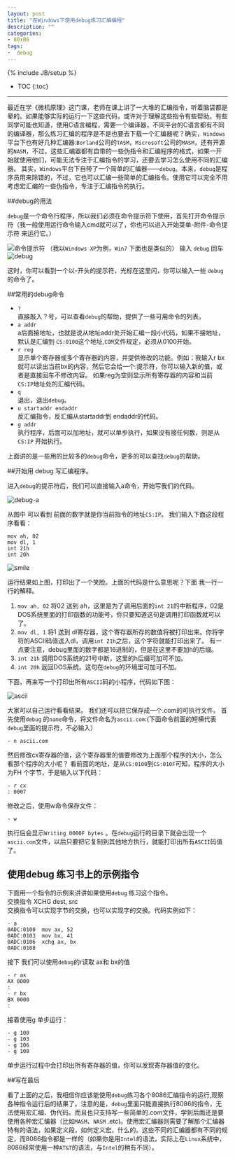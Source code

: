 ```yaml
---
layout: post
title: "在Windows下使用debug练习汇编编程"
description: ""
categories:
- 80x86 
tags: 
-  debug
---
```

{% include JB/setup %}
* TOC
{:toc}
<hr/>

最近在学《微机原理》这门课，老师在课上讲了一大堆的汇编指令，听着脑袋都是晕的。如果能够实际的运行一下这些代码，或许对于理解这些指令有些帮助。有些同学可能也知道，使用C语言编程，需要一个编译器，不同平台的C语言都有不同的编译器，那么练习汇编的程序是不是也要去下载一个汇编器呢？确实，`Windows`平台下也有好几种汇编器:`Borland`公司的`TASM`，`Microsoft`公司的`MASM`，还有开源的`NASM`，不过，这些汇编器都有自带的一些伪指令和汇编程序的格式，如果一开始就使用他们，可能无法专注于汇编指令的学习，还要去学习怎么使用不同的汇编器。
 其实，`Windows`平台下自带了一个简单的汇编器——`debug`。本来，`debug`是程序员用来除错的，不过，它也可以汇编一些简单的汇编指令。使用它可以完全不用考虑宏汇编的一些伪指令，专注于汇编指令的执行。
 
##debug的用法
 
  `debug`是一个命令行程序，所以我们必须在命令提示符下使用，首先打开命令提示符（我一般使用运行命令输入cmd就可以了，你也可以进入开始菜单-附件-命令提示符 来运行它。）
  
![命令提示符](/images/cmd.png) （我以`Windows XP`为例，`Win7` 下面也是类似的）
输入 `debug` 回车
![debug](/images/debug.png)

这时，你可以看到一个以-开头的提示符，光标在这里闪，你可以输入一些 `debug`的命令了。

##常用的debug命令

 * `?`   
    直接敲入？号，可以查看`debug`的帮助，提供了一些可用命令的列表。
 * `a addr`   
    a后面接地址，也就是说从地址addr处开始汇编一段小代码，如果不接地址，默认是汇编到 `CS:0100`这个地址,`COM`文件规定，必须从0100开始。
 * `r reg`   
    显示单个寄存器或多个寄存器的内容，并提供修改的功能。例如：我输入r bx 就可以读出当前bx的内容，然后它会给一个:提示符，你可以输入新的值，或者是直接回车不修改内容。 如果reg为空则显示所有寄存器的内容和当前`CS:IP`地址处的汇编代码。
 * `q`   
    退出，退出`debug`。
 * `u startaddr endaddr`    
    反汇编指令，反汇编从startaddr到 endaddr的代码。
 * `g addr`     
    执行程序，后面可以加地址，就可以单步执行，如果没有接任何数，则是从 `CS:IP` 开始执行。

上面讲的是一些用的比较多的`debug`命令，更多的可以查找`debug`的帮助。

##开始用 debug 写汇编程序。

进入`debug`的提示符后，我们可以直接输入a命令，开始写我们的代码。

![debug-a](/images/debug-a.png)

从图中 可以看到 前面的数字就是你当前指令的地址`CS:IP`。
我们输入下面这段程序看看：


    mov ah, 02
    mov dl, 1
    int 21h
    int 20h

![smile](/images/smile.png)

运行结果如上图，打印出了一个笑脸。上面的代码是什么意思呢？下面 我一行一行的解释。

1. `mov ah, 02` 将02 送到 ah，这里是为了调用后面的`int 21`的中断程序，02是DOS系统里面的打印函数的功能号，你只要知道这句是调用打印函数就可以了。
2. `mov dl, 1`  将1 送到 dl寄存器，这个寄存器所存的数值将被打印出来。你将字符的ASCII码值送入dl，调用`int 21h`之后，这个字符就能打印出来了。
有一点要注意，debug里面的数字都是16进制的，但是在这里不要加h的后缀。
3. `int 21h` 调用DOS系统的21号中断，这里的h后缀可加可不加。
4. `int 20h`  返回DOS系统。这句在`debug`的环境里可加可不加。

下面，再来写一个打印出所有`ASCII`码的小程序，代码如下图：

![ascii](/images/ascii.png)

大家可以自己运行看看结果。
我们还可以把它保存成一个.com的可执行文件。
首先使用`debug` 的`name`命令，将文件命名为`ascii.com`:(下面命令前面的短横代表`debug`里面的提示符，不必输入）
    
    - n ascii.com

然后修改cx寄存器的值，这个寄存器里的值要修改为上面那个程序的大小，怎么看那个程序的大小呢？ 看前面的地址，是从`CS:0100`到`CS:010F`可知，程序的大小为FH 个字节，于是输入以下代码：

    - r cx
    : 0007

修改之后，使用w命令保存文件：

    - w

执行后会显示`Writing 0000F bytes` 。在`debug`运行的目录下就会出现一个`ascii.com`文件，以后只要把它复制到其他地方执行，就能打印出所有`ASCII`码值了。


## 使用debug 练习书上的示例指令

下面用一个指令的示例来讲讲如果使用`debug` 练习这个指令。    
  交换指令  XCHG dest, src     
  交换指令可以实现字节的交换，也可以实现字的交换。代码实例如下：
 
    - a
    0ADC:0100  mov ax, 52
    0ADC:0103  mov bx, 41
    0ADC:0106  xchg ax, bx
    0ADC:0108

接下 我们可以使用`debug`的r读取 ax和 bx的值

    - r ax 
    AX 0000
    :
    - r bx
    BX 0000
    :

接着使用g 单步运行：
    
    - g 100
    - g 103
    - g 106
    - g 108

单步运行过程中会打印出所有寄存器的值，你可以发现寄存器值的变化。

##写在最后

看了上面的之后，我相信你应该能使用`debug`练习各个8086汇编指令的运行,观察各种指令运行后的结果了。注意的是，`debug`里面只能直接执行8086的指令，无法使用宏汇编、伪代码。而且也只支持写一些简单的.com文件，学到后面还是要使用各种宏汇编器（比如`MASM`、`NASM` .etc)。使用宏汇编器则需要了解那个汇编器特有的语法，如果定义段，如何定义宏，什么的。这些不同的汇编器都有不同的规定，而8086指令都是一样的（如果你是用`Intel`的语法，实际上在`Linux`系统中，8086经常使用一种`AT&T`的语法，与`Intel`的稍有不同）。

